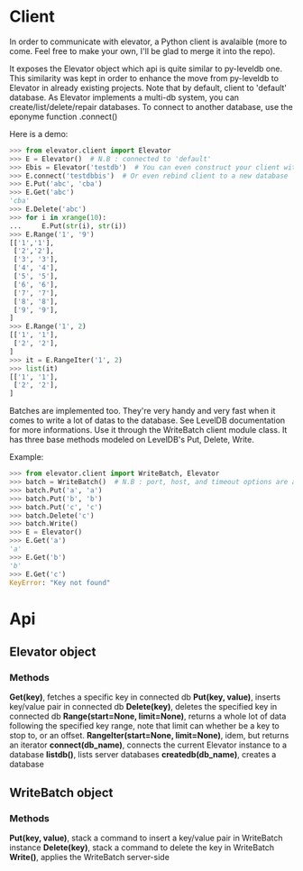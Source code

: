 # Client

In order to communicate with elevator, a Python client is avalaible (more to come. Feel free to make your own, I'll be glad to merge it into the repo).

It exposes the Elevator object which api is quite similar to py-leveldb one. This similarity was kept in order to enhance the move from py-leveldb to Elevator in already existing projects. Note that by default, client to 'default' database. As Elevator implements a multi-db system, you can create/list/delete/repair databases. To connect to another database, use the eponyme function .connect()

Here is a demo:

```python
>>> from elevator.client import Elevator
>>> E = Elevator()  # N.B : connected to 'default'
>>> Ebis = Elevator('testdb')  # You can even construct your client with desired db to connect to
>>> E.connect('testdbbis')  # Or even rebind client to a new database
>>> E.Put('abc', 'cba')
>>> E.Get('abc')
'cba'
>>> E.Delete('abc')
>>> for i in xrange(10):
...     E.Put(str(i), str(i))
>>> E.Range('1', '9')
[['1','1'],
 ['2','2'],
 ['3', '3'],
 ['4', '4'],
 ['5', '5'],
 ['6', '6'],
 ['7', '7'],
 ['8', '8'],
 ['9', '9'],
]
>>> E.Range('1', 2)
[['1', '1'],
 ['2', '2'],
]
>>> it = E.RangeIter('1', 2)
>>> list(it)
[['1', '1'],
 ['2', '2'],
]
```

Batches are implemented too. They're very handy and very fast when it comes to write a lot of datas to the database. See LevelDB documentation for more informations. Use it through the WriteBatch client module class. It has three base methods modeled on LevelDB's Put, Delete, Write.

Example:

```python
>>> from elevator.client import WriteBatch, Elevator
>>> batch = WriteBatch()  # N.B : port, host, and timeout options are available here
>>> batch.Put('a', 'a')
>>> batch.Put('b', 'b')
>>> batch.Put('c', 'c')
>>> batch.Delete('c')
>>> batch.Write()
>>> E = Elevator()
>>> E.Get('a')
'a'
>>> E.Get('b')
'b'
>>> E.Get('c')
KeyError: "Key not found"
```

# Api

## Elevator object

### Methods

**Get(key)**, fetches a specific key in connected db
**Put(key, value)**, inserts key/value pair in connected db
**Delete(key)**, deletes the specified key in connected db
**Range(start=None, limit=None)**, returns a whole lot of data following the specified key range, note that limit can whether be a key to stop to, or an offset.
**RangeIter(start=None, limit=None)**, idem, but returns an iterator
**connect(db_name)**, connects the current Elevator instance to a database
**listdb()**, lists server databases
**createdb(db_name)**, creates a database

## WriteBatch object

### Methods

**Put(key, value)**, stack a command to insert a key/value pair in WriteBatch instance
**Delete(key)**, stack a command to delete the key in WriteBatch
**Write()**, applies the WriteBatch server-side